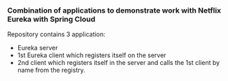 ### Combination of applications to demonstrate work with Netflix Eureka with Spring Cloud


Repository contains 3 application:
- Eureka server
- 1st Eureka client which registers itself on the server
- 2nd client which registers itself in the server and calls the 1st client by name from the registry. 